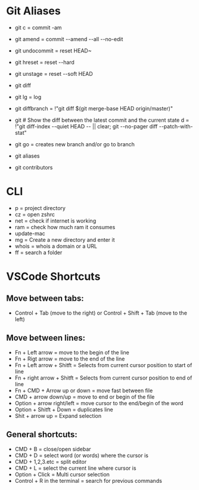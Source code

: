 # Git Aliases

- git c = commit -am
- git amend = commit --amend --all --no-edit
- git undocommit = reset HEAD~
- git hreset = reset --hard
- git unstage = reset --soft HEAD
- git diff
- git lg = log
- git diffbranch = !"git diff $(git merge-base HEAD origin/master)"

- git # Show the diff between the latest commit and the current state
  d = !"git diff-index --quiet HEAD -- || clear; git --no-pager diff --patch-with-stat"

- git go = creates new branch and/or go to branch
- git aliases
- git contributors

# CLI

- p = project directory
- cz = open zshrc
- net = check if internet is working
- ram <software> = check how much ram it consumes
- update-mac
- mg = Create a new directory and enter it
- whois = whois a domain or a URL
- ff <thing> = search a folder

# VSCode Shortcuts
  
## Move between tabs:
  - Control + Tab (move to the right) or Control + Shift + Tab (move to the left)
  
## Move between lines:
  - Fn + Left arrow = move to the begin of the line
  - Fn + Rigt arrow = move to the end of the line
  - Fn + Left arrow + Shitft = Selects from current cursor position to start of line
  - Fn + right arrow + Shitft = Selects from current cursor position to end of line
  - Fn + CMD + Arrow up or down = move fast between file
  - CMD + arrow down/up = move to end or begin of the file
  - Option + arrow right/left = move cursor to the end/begin of the word
  - Option + Shitft + Down = duplicates line
  - Shit + arrow up = Expand selection
  
  
  ## General shortcuts: 
  - CMD + B = close/open sidebar
  - CMD + D = select word (or words) where the cursor is
  - CMD + 1,2,3.etc = split editor
  - CMD + L = select the current line where cursor is
  - Option + Click = Multi cursor selection
  - Control + R in the terminal = search for previous commands

  
  
